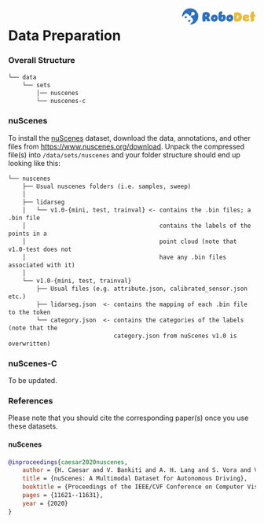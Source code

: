 <img src="../docs/figs/logo2.png" align="right" width="30%">

# Data Preparation

### Overall Structure

```
└── data 
    └── sets
        │── nuscenes
        └── nuscenes-c        
```

### nuScenes

To install the [nuScenes](https://www.nuscenes.org/nuscenes) dataset, download the data, annotations, and other files from https://www.nuscenes.org/download. Unpack the compressed file(s) into `/data/sets/nuscenes` and your folder structure should end up looking like this:

```
└── nuscenes  
    ├── Usual nuscenes folders (i.e. samples, sweep)
    │
    ├── lidarseg
    │   └── v1.0-{mini, test, trainval} <- contains the .bin files; a .bin file 
    │                                      contains the labels of the points in a 
    │                                      point cloud (note that v1.0-test does not 
    │                                      have any .bin files associated with it)
    │
    └── v1.0-{mini, test, trainval}
        ├── Usual files (e.g. attribute.json, calibrated_sensor.json etc.)
        ├── lidarseg.json  <- contains the mapping of each .bin file to the token   
        └── category.json  <- contains the categories of the labels (note that the 
                              category.json from nuScenes v1.0 is overwritten)
```

### nuScenes-C

To be updated.


### References

Please note that you should cite the corresponding paper(s) once you use these datasets.

#### nuScenes
```bibtex
@inproceedings{caesar2020nuscenes,
    author = {H. Caesar and V. Bankiti and A. H. Lang and S. Vora and V. E. Liong and Q. Xu and A. Krishnan and Y. Pan and G. Baldan and O. Beijbom},
    title = {nuScenes: A Multimodal Dataset for Autonomous Driving},
    booktitle = {Proceedings of the IEEE/CVF Conference on Computer Vision and Pattern Recognition},
    pages = {11621--11631},
    year = {2020}
}
```

